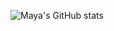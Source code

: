 ![Maya's GitHub stats](https://github-readme-stats.vercel.app/api?username=msatori&show_icons=true&theme=tokyonight)
 
